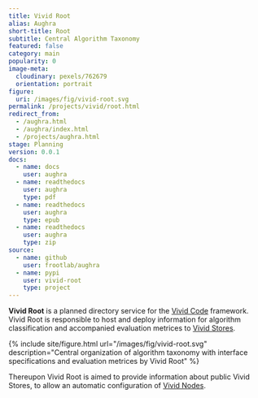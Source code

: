 ```yaml
---
title: Vivid Root
alias: Aughra
short-title: Root
subtitle: Central Algorithm Taxonomy
featured: false
category: main
popularity: 0
image-meta:
  cloudinary: pexels/762679
  orientation: portrait
figure:
  uri: /images/fig/vivid-root.svg
permalink: /projects/vivid/root.html
redirect_from:
  - /aughra.html
  - /aughra/index.html
  - /projects/aughra.html
stage: Planning
version: 0.0.1
docs:
  - name: docs
    user: aughra
  - name: readthedocs
    user: aughra
    type: pdf
  - name: readthedocs
    user: aughra
    type: epub
  - name: readthedocs
    user: aughra
    type: zip
source:
  - name: github
    user: frootlab/aughra
  - name: pypi
    user: vivid-root
    type: project
---
```


**Vivid Root** is a planned directory service for the
[Vivid Code](https://www.frootlab.org/projects/vivid.html) framework. Vivid Root
is responsible to host and deploy information for algorithm classification
and accompanied evaluation metrices to [Vivid Stores](https://www.frootlab.org/projects/vivid/store.html).

{% include site/figure.html url="/images/fig/vivid-root.svg"
  description="Central organization of algorithm taxonomy with interface
  specifications and evaluation metrices by Vivid Root" %}

Thereupon Vivid Root is aimed to provide information about public Vivid Stores,
to allow an automatic configuration of [Vivid Nodes](https://www.frootlab.org/projects/vivid/node.html).
